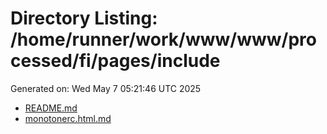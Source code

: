 # Directory Listing: /home/runner/work/www/www/processed/fi/pages/include
Generated on: Wed May  7 05:21:46 UTC 2025

- [README.md](README.md)
- [monotonerc.html.md](monotonerc.html.md)
